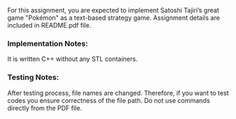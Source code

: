  For this assignment, you are expected to implement Satoshi Tajiri’s great game "Pokémon" as a text-based strategy game.
 Assignment details are included in README.pdf file. 

 ###  Implementation Notes:
 It is written C++ without any STL containers.

 ### Testing Notes: 
 After testing process, file names are changed. Therefore, if you want to test codes you ensure correctness of the file path. Do not use commands directly from the PDF file.
